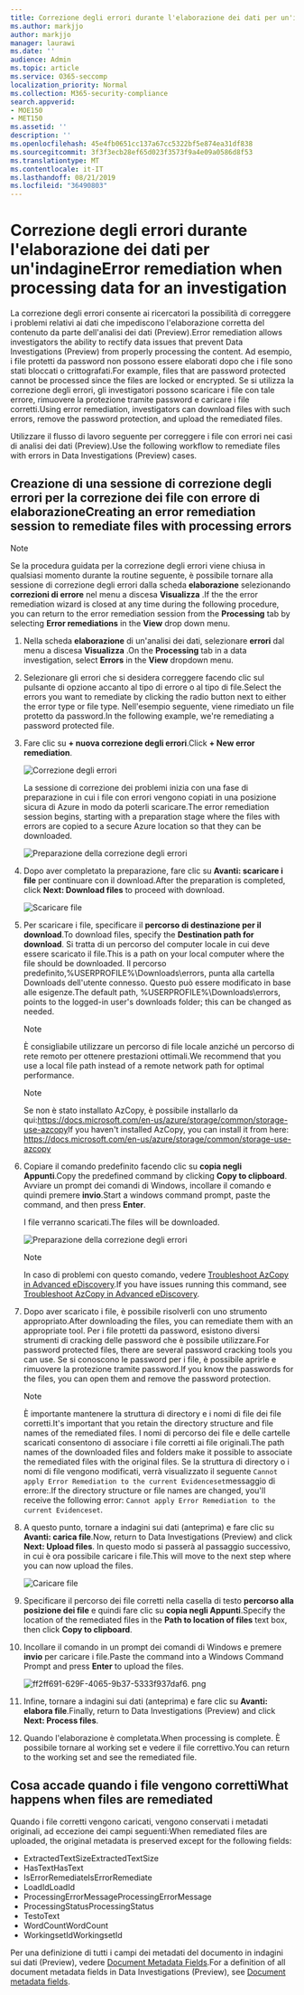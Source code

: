 ```yaml
---
title: Correzione degli errori durante l'elaborazione dei dati per un'indagine
ms.author: markjjo
author: markjjo
manager: laurawi
ms.date: ''
audience: Admin
ms.topic: article
ms.service: O365-seccomp
localization_priority: Normal
ms.collection: M365-security-compliance
search.appverid:
- MOE150
- MET150
ms.assetid: ''
description: ''
ms.openlocfilehash: 45e4fb0651cc137a67cc5322bf5e874ea31df838
ms.sourcegitcommit: 3f3f3ecb28ef65d023f3573f9a4e09a0586d8f53
ms.translationtype: MT
ms.contentlocale: it-IT
ms.lasthandoff: 08/21/2019
ms.locfileid: "36490803"
---
```

# <a name="error-remediation-when-processing-data-for-an-investigation"></a><span data-ttu-id="53fda-102">Correzione degli errori durante l'elaborazione dei dati per un'indagine</span><span class="sxs-lookup"><span data-stu-id="53fda-102">Error remediation when processing data for an investigation</span></span>

<span data-ttu-id="53fda-103">La correzione degli errori consente ai ricercatori la possibilità di correggere i problemi relativi ai dati che impediscono l'elaborazione corretta del contenuto da parte dell'analisi dei dati (Preview).</span><span class="sxs-lookup"><span data-stu-id="53fda-103">Error remediation allows investigators the ability to rectify data issues that prevent Data Investigations (Preview) from properly processing the content.</span></span> <span data-ttu-id="53fda-104">Ad esempio, i file protetti da password non possono essere elaborati dopo che i file sono stati bloccati o crittografati.</span><span class="sxs-lookup"><span data-stu-id="53fda-104">For example, files that are password protected cannot be processed since the files are locked or encrypted.</span></span> <span data-ttu-id="53fda-105">Se si utilizza la correzione degli errori, gli investigatori possono scaricare i file con tale errore, rimuovere la protezione tramite password e caricare i file corretti.</span><span class="sxs-lookup"><span data-stu-id="53fda-105">Using error remediation, investigators can download files with such errors, remove the password protection, and upload the remediated files.</span></span>

<span data-ttu-id="53fda-106">Utilizzare il flusso di lavoro seguente per correggere i file con errori nei casi di analisi dei dati (Preview).</span><span class="sxs-lookup"><span data-stu-id="53fda-106">Use the following workflow to remediate files with errors in Data Investigations (Preview) cases.</span></span>

## <a name="creating-an-error-remediation-session-to-remediate-files-with-processing-errors"></a><span data-ttu-id="53fda-107">Creazione di una sessione di correzione degli errori per la correzione dei file con errore di elaborazione</span><span class="sxs-lookup"><span data-stu-id="53fda-107">Creating an error remediation session to remediate files with processing errors</span></span>

>[!NOTE]
><span data-ttu-id="53fda-108">Se la procedura guidata per la correzione degli errori viene chiusa in qualsiasi momento durante la routine seguente, è possibile tornare alla sessione di correzione degli errori dalla scheda **elaborazione** selezionando **correzioni di errore** nel menu a discesa **Visualizza** .</span><span class="sxs-lookup"><span data-stu-id="53fda-108">If the the error remediation wizard is closed at any time during the following procedure, you can return to the error remediation session from the **Processing** tab by selecting **Error remediations** in the **View** drop down menu.</span></span>

1. <span data-ttu-id="53fda-109">Nella scheda **elaborazione** di un'analisi dei dati, selezionare **errori** dal menu a discesa **Visualizza** .</span><span class="sxs-lookup"><span data-stu-id="53fda-109">On the **Processing** tab in a data investigation, select **Errors** in the **View** dropdown menu.</span></span>

2. <span data-ttu-id="53fda-110">Selezionare gli errori che si desidera correggere facendo clic sul pulsante di opzione accanto al tipo di errore o al tipo di file.</span><span class="sxs-lookup"><span data-stu-id="53fda-110">Select the errors you want to remediate by clicking the radio button next to either the error type or file type.</span></span>  <span data-ttu-id="53fda-111">Nell'esempio seguente, viene rimediato un file protetto da password.</span><span class="sxs-lookup"><span data-stu-id="53fda-111">In the following example, we're remediating a password protected file.</span></span>

3. <span data-ttu-id="53fda-112">Fare clic su **+ nuova correzione degli errori**.</span><span class="sxs-lookup"><span data-stu-id="53fda-112">Click **+ New error remediation**.</span></span>

    ![Correzione degli errori](../media/8c2faf1a-834b-44fc-b418-6a18aed8b81a.png)

    <span data-ttu-id="53fda-114">La sessione di correzione dei problemi inizia con una fase di preparazione in cui i file con errori vengono copiati in una posizione sicura di Azure in modo da poterli scaricare.</span><span class="sxs-lookup"><span data-stu-id="53fda-114">The error remediation session begins, starting with a preparation stage where the files with errors are copied to a secure Azure location so that they can be downloaded.</span></span>

    ![Preparazione della correzione degli errori](../media/390572ec-7012-47c4-a6b6-4cbb5649e8a8.png)

4. <span data-ttu-id="53fda-116">Dopo aver completato la preparazione, fare clic su **Avanti: scaricare i file** per continuare con il download.</span><span class="sxs-lookup"><span data-stu-id="53fda-116">After the preparation is completed, click **Next: Download files** to proceed with download.</span></span>

    ![Scaricare file](../media/6ac04b09-8e13-414a-9e24-7c75ba586363.png)

5. <span data-ttu-id="53fda-118">Per scaricare i file, specificare il **percorso di destinazione per il download**.</span><span class="sxs-lookup"><span data-stu-id="53fda-118">To download files, specify the **Destination path for download**.</span></span> <span data-ttu-id="53fda-119">Si tratta di un percorso del computer locale in cui deve essere scaricato il file.</span><span class="sxs-lookup"><span data-stu-id="53fda-119">This is a path on your local computer where the file should be downloaded.</span></span>  <span data-ttu-id="53fda-120">Il percorso predefinito,%USERPROFILE%\Downloads\errors, punta alla cartella Downloads dell'utente connesso. Questo può essere modificato in base alle esigenze.</span><span class="sxs-lookup"><span data-stu-id="53fda-120">The default path, %USERPROFILE%\Downloads\errors, points to the logged-in user's downloads folder; this can be changed as needed.</span></span>

    >[!NOTE]
    ><span data-ttu-id="53fda-121">È consigliabile utilizzare un percorso di file locale anziché un percorso di rete remoto per ottenere prestazioni ottimali.</span><span class="sxs-lookup"><span data-stu-id="53fda-121">We recommend that you use a local file path instead of a remote network path for optimal performance.</span></span>

    > [!NOTE]
    > <span data-ttu-id="53fda-122">Se non è stato installato AzCopy, è possibile installarlo da qui:https://docs.microsoft.com/en-us/azure/storage/common/storage-use-azcopy</span><span class="sxs-lookup"><span data-stu-id="53fda-122">If you haven't installed AzCopy, you can install it from here: https://docs.microsoft.com/en-us/azure/storage/common/storage-use-azcopy</span></span>

6. <span data-ttu-id="53fda-123">Copiare il comando predefinito facendo clic su **copia negli Appunti**.</span><span class="sxs-lookup"><span data-stu-id="53fda-123">Copy the predefined command by clicking **Copy to clipboard**.</span></span> <span data-ttu-id="53fda-124">Avviare un prompt dei comandi di Windows, incollare il comando e quindi premere **invio**.</span><span class="sxs-lookup"><span data-stu-id="53fda-124">Start a windows command prompt, paste the command, and then press **Enter**.</span></span>  

    <span data-ttu-id="53fda-125">I file verranno scaricati.</span><span class="sxs-lookup"><span data-stu-id="53fda-125">The files will be downloaded.</span></span>

    ![Preparazione della correzione degli errori](../media/f364ab4d-31c5-4375-b69f-650f694a2f69.png)

    > [!NOTE]
    > <span data-ttu-id="53fda-127">In caso di problemi con questo comando, vedere [Troubleshoot AzCopy in Advanced eDiscovery](../compliance20/troubleshooting-azcopy.md).</span><span class="sxs-lookup"><span data-stu-id="53fda-127">If you have issues running this command, see [Troubleshoot AzCopy in Advanced eDiscovery](../compliance20/troubleshooting-azcopy.md).</span></span>

7. <span data-ttu-id="53fda-128">Dopo aver scaricato i file, è possibile risolverli con uno strumento appropriato.</span><span class="sxs-lookup"><span data-stu-id="53fda-128">After downloading the files, you can remediate them with an appropriate tool.</span></span> <span data-ttu-id="53fda-129">Per i file protetti da password, esistono diversi strumenti di cracking delle password che è possibile utilizzare.</span><span class="sxs-lookup"><span data-stu-id="53fda-129">For password protected files, there are several password cracking tools you can use.</span></span> <span data-ttu-id="53fda-130">Se si conoscono le password per i file, è possibile aprirle e rimuovere la protezione tramite password.</span><span class="sxs-lookup"><span data-stu-id="53fda-130">If you know the passwords for the files, you can open them and remove the password protection.</span></span>
    
   > [!NOTE]
    > <span data-ttu-id="53fda-131">È importante mantenere la struttura di directory e i nomi di file dei file corretti.</span><span class="sxs-lookup"><span data-stu-id="53fda-131">It's important that you retain the directory structure and file names of the remediated files.</span></span> <span data-ttu-id="53fda-132">I nomi di percorso dei file e delle cartelle scaricati consentono di associare i file corretti ai file originali.</span><span class="sxs-lookup"><span data-stu-id="53fda-132">The path names of the downloaded files and folders make it possible to associate the remediated files with the original files.</span></span>  <span data-ttu-id="53fda-133">Se la struttura di directory o i nomi di file vengono modificati, verrà visualizzato il seguente `Cannot apply Error Remediation to the current Evidenceset`messaggio di errore:.</span><span class="sxs-lookup"><span data-stu-id="53fda-133">If the directory structure or file names are changed, you'll receive the following error: `Cannot apply Error Remediation to the current Evidenceset`.</span></span>

8. <span data-ttu-id="53fda-134">A questo punto, tornare a indagini sui dati (anteprima) e fare clic su **Avanti: carica file**.</span><span class="sxs-lookup"><span data-stu-id="53fda-134">Now, return to Data Investigations (Preview) and click **Next: Upload files**.</span></span>  <span data-ttu-id="53fda-135">In questo modo si passerà al passaggio successivo, in cui è ora possibile caricare i file.</span><span class="sxs-lookup"><span data-stu-id="53fda-135">This will move to the next step where you can now upload the files.</span></span>

    ![Caricare file](../media/af3d8617-1bab-4ecd-8de0-22e53acba240.png)

9. <span data-ttu-id="53fda-137">Specificare il percorso dei file corretti nella casella di testo **percorso alla posizione dei file** e quindi fare clic su **copia negli Appunti**.</span><span class="sxs-lookup"><span data-stu-id="53fda-137">Specify the location of the remediated files in the **Path to location of files** text box, then click **Copy to clipboard**.</span></span>

10. <span data-ttu-id="53fda-138">Incollare il comando in un prompt dei comandi di Windows e premere **invio** per caricare i file.</span><span class="sxs-lookup"><span data-stu-id="53fda-138">Paste the command into a Windows Command Prompt and press **Enter** to upload the files.</span></span>

    ![ff2ff691-629F-4065-9b37-5333f937daf6. png](../media/ff2ff691-629f-4065-9b37-5333f937daf6.png)

11. <span data-ttu-id="53fda-140">Infine, tornare a indagini sui dati (anteprima) e fare clic su **Avanti: elabora file**.</span><span class="sxs-lookup"><span data-stu-id="53fda-140">Finally, return to Data Investigations (Preview) and click **Next: Process files**.</span></span>

12. <span data-ttu-id="53fda-141">Quando l'elaborazione è completata.</span><span class="sxs-lookup"><span data-stu-id="53fda-141">When processing is complete.</span></span>  <span data-ttu-id="53fda-142">È possibile tornare al working set e vedere il file correttivo.</span><span class="sxs-lookup"><span data-stu-id="53fda-142">You can return to the working set and see the remediated file.</span></span>

## <a name="what-happens-when-files-are-remediated"></a><span data-ttu-id="53fda-143">Cosa accade quando i file vengono corretti</span><span class="sxs-lookup"><span data-stu-id="53fda-143">What happens when files are remediated</span></span>

<span data-ttu-id="53fda-144">Quando i file corretti vengono caricati, vengono conservati i metadati originali, ad eccezione dei campi seguenti:</span><span class="sxs-lookup"><span data-stu-id="53fda-144">When remediated files are uploaded, the original metadata is preserved except for the following fields:</span></span> 

- <span data-ttu-id="53fda-145">ExtractedTextSize</span><span class="sxs-lookup"><span data-stu-id="53fda-145">ExtractedTextSize</span></span>
- <span data-ttu-id="53fda-146">HasText</span><span class="sxs-lookup"><span data-stu-id="53fda-146">HasText</span></span>
- <span data-ttu-id="53fda-147">IsErrorRemediate</span><span class="sxs-lookup"><span data-stu-id="53fda-147">IsErrorRemediate</span></span>
- <span data-ttu-id="53fda-148">LoadId</span><span class="sxs-lookup"><span data-stu-id="53fda-148">LoadId</span></span>
- <span data-ttu-id="53fda-149">ProcessingErrorMessage</span><span class="sxs-lookup"><span data-stu-id="53fda-149">ProcessingErrorMessage</span></span>
- <span data-ttu-id="53fda-150">ProcessingStatus</span><span class="sxs-lookup"><span data-stu-id="53fda-150">ProcessingStatus</span></span>
- <span data-ttu-id="53fda-151">Testo</span><span class="sxs-lookup"><span data-stu-id="53fda-151">Text</span></span>
- <span data-ttu-id="53fda-152">WordCount</span><span class="sxs-lookup"><span data-stu-id="53fda-152">WordCount</span></span>
- <span data-ttu-id="53fda-153">WorkingsetId</span><span class="sxs-lookup"><span data-stu-id="53fda-153">WorkingsetId</span></span>

<span data-ttu-id="53fda-154">Per una definizione di tutti i campi dei metadati del documento in indagini sui dati (Preview), vedere [Document Metadata Fields](document-metadata-fields.md).</span><span class="sxs-lookup"><span data-stu-id="53fda-154">For a definition of all document metadata fields in Data Investigations (Preview), see [Document metadata fields](document-metadata-fields.md).</span></span>